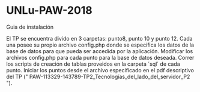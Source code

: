 # UNLu-PAW-2018

Guia de instalación

El TP se encuentra divido en 3 carpetas: punto8, punto 10 y punto 12.
Cada una posee su propio archivo config.php donde se especifica los datos de la base de datos para que pueda ser accedida por la aplicación.
Modificar los archivos config.php para cada punto para la base de datos deseada.
Correr los scripts de creación de tablas proveidos en la carpeta ´sql´ de cada punto.
Iniciar los puntos desde el archivo especificado en el pdf descriptivo del TP (" PAW-113329-143789-TP2_Tecnologías_del_lado_del_servidor_P2 ").  


